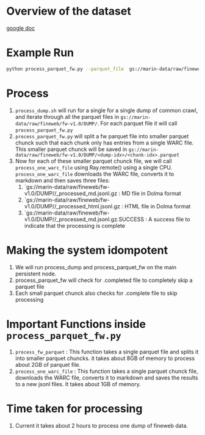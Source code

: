 # Overview of the dataset

[google doc](https://docs.google.com/document/d/1yVYnhswWnyBYzj-nz6Od-9b2OQogoVtstDRsC6L9vjk/edit?usp=sharing)

# Example Run

```bash
python process_parquet_fw.py --parquet_file  gs://marin-data/raw/fineweb/fw-v1.0/CC-MAIN-2024-10/
```
# Process
1. `process_dump.sh` will run for a single for a single dump of common crawl, and iterate through all the parquet files in
`gs://marin-data/raw/fineweb/fw-v1.0/DUMP/`. For each parquet file it will call `process_parquet_fw.py`
2. `process_parquet_fw.py` will split a fw parquet file into smaller parquet chunck such that each chunk only has entries from a
single WARC file. This smaller parquet chunck will be saved in `gs://marin-data/raw/fineweb/fw-v1.0/DUMP/<dump-idx>/<chunk-idx>.parquet`
4. Now for each of these smaller parquet chunck file, we will call `process_one_warc_file` using Ray.remote() using a single CPU.
`process_one_warc_file` downloads the WARC file, converts it to markdown and then saves three files:
   1. `gs://marin-data/raw/fineweb/fw-v1.0/DUMP/<dump-idx>/<chunk-idx>_processed_md.jsonl.gz : MD file in Dolma format
   2. `gs://marin-data/raw/fineweb/fw-v1.0/DUMP/<dump-idx>/<chunk-idx>_processed_html.jsonl.gz : HTML file in Dolma format
   3. `gs://marin-data/raw/fineweb/fw-v1.0/DUMP/<dump-idx>/<chunk-idx>_processed_md.jsonl.gz.SUCCESS : A success file to indicate that the processing is complete
# Making the system idompotent
1. We will run process_dump and process_parquet_fw on the main persistent node.
2. process_parquet_fw will check for .completed file to completely skip a parquet file
3. Each small parquet chunck also checks for .complete file to skip processing

# Important Functions inside `process_parquet_fw.py`
1. `process_fw_parquet` :  This function takes a single parquet file and splits it into smaller parquet chuncks. it takes about 8GB of memory to process about 2GB of parquet file.
2. `process_one_warc_file` : This function takes a single parquet chunck file, downloads the WARC file, converts it to markdown and saves the results to a new jsonl files. It takes about 1GB of memory.

# Time taken for processing

1. Current it takes about 2 hours to process one dump of fineweb data.
